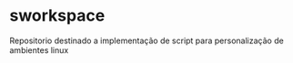 # sworkspace
Repositorio destinado a implementação de script para personalização de ambientes linux
